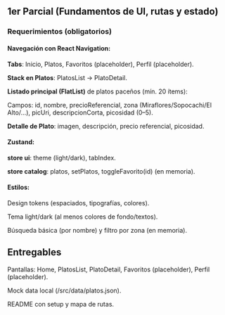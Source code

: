## 1er Parcial (Fundamentos de UI, rutas y estado)
### Requerimientos (obligatorios)

#### Navegación con React Navigation:

**Tabs**: Inicio, Platos, Favoritos (placeholder), Perfil (placeholder).

**Stack en Platos**: PlatosList → PlatoDetail.

**Listado principal (FlatList)** de platos paceños (mín. 20 ítems):

Campos: id, nombre, precioReferencial, zona (Miraflores/Sopocachi/El Alto/…),
picUri, descripcionCorta, picosidad (0–5).

**Detalle de Plato**: imagen, descripción, precio referencial, picosidad.

#### Zustand:

**store ui**: theme (light/dark), tabIndex.

**store catalog**: platos, setPlatos, toggleFavorito(id) (en memoria).

#### Estilos:

Design tokens (espaciados, tipografías, colores).

Tema light/dark (al menos colores de fondo/textos).

Búsqueda básica (por nombre) y filtro por zona (en memoria).

## Entregables

Pantallas: Home, PlatosList, PlatoDetail, Favoritos (placeholder), Perfil (placeholder).

Mock data local (/src/data/platos.json).

README con setup y mapa de rutas.